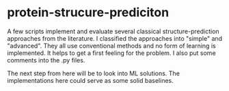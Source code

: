 # protein-strucure-prediciton
A few scripts implement and evaluate several classical structure-prediction approaches from the literature.
I classified the approaches into "simple" and "advanced". They all use conventional methods and no form of learning is implemented.
It helps to get a first feeling for the problem. I also put some comments into the .py files.

The next step from here will be to look into ML solutions. The implementations here could serve as some solid baselines.
